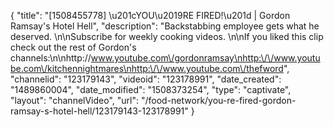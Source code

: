 {
    "title": "[1508455778] \u201cYOU\u2019RE FIRED!\u201d | Gordon Ramsay's Hotel Hell",
    "description": "Backstabbing employee gets what he deserved. \n\nSubscribe for weekly cooking videos. \n\nIf you liked this clip check out the rest of Gordon's channels:\n\nhttp:\/\/www.youtube.com\/gordonramsay\nhttp:\/\/www.youtube.com\/kitchennightmares\nhttp:\/\/www.youtube.com\/thefword",
    "channelid": "123179143",
    "videoid": "123178991",
    "date_created": "1489860004",
    "date_modified": "1508373254",
    "type": "captivate",
    "layout": "channelVideo",
    "url": "\/food-network\/you-re-fired-gordon-ramsay-s-hotel-hell\/123179143-123178991"
}